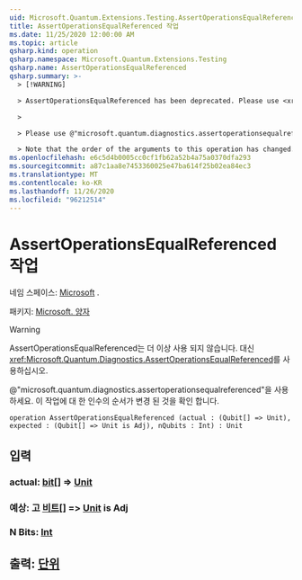 ```yaml
---
uid: Microsoft.Quantum.Extensions.Testing.AssertOperationsEqualReferenced
title: AssertOperationsEqualReferenced 작업
ms.date: 11/25/2020 12:00:00 AM
ms.topic: article
qsharp.kind: operation
qsharp.namespace: Microsoft.Quantum.Extensions.Testing
qsharp.name: AssertOperationsEqualReferenced
qsharp.summary: >-
  > [!WARNING]

  > AssertOperationsEqualReferenced has been deprecated. Please use <xref:Microsoft.Quantum.Diagnostics.AssertOperationsEqualReferenced> instead.

  >

  > Please use @"microsoft.quantum.diagnostics.assertoperationsequalreferenced".

  > Note that the order of the arguments to this operation has changed.
ms.openlocfilehash: e6c5d4b0005cc0cf1fb62a52b4a75a0370dfa293
ms.sourcegitcommit: a87c1aa8e7453360025e47ba614f25b02ea84ec3
ms.translationtype: MT
ms.contentlocale: ko-KR
ms.lasthandoff: 11/26/2020
ms.locfileid: "96212514"
---
```

# <a name="assertoperationsequalreferenced-operation"></a>AssertOperationsEqualReferenced 작업

네임 스페이스: [Microsoft](xref:Microsoft.Quantum.Extensions.Testing) .

패키지: [Microsoft. 양자](https://nuget.org/packages/Microsoft.Quantum.QSharp.Core)


> [!WARNING]
> AssertOperationsEqualReferenced는 더 이상 사용 되지 않습니다. 대신 <xref:Microsoft.Quantum.Diagnostics.AssertOperationsEqualReferenced>를 사용하십시오.
>
> @"microsoft.quantum.diagnostics.assertoperationsequalreferenced"을 사용하세요.
> 이 작업에 대 한 인수의 순서가 변경 된 것을 확인 합니다.



```qsharp
operation AssertOperationsEqualReferenced (actual : (Qubit[] => Unit), expected : (Qubit[] => Unit is Adj), nQubits : Int) : Unit
```


## <a name="input"></a>입력

### <a name="actual--qubit--unit"></a>actual: [bit](xref:microsoft.quantum.lang-ref.qubit)[] => [Unit](xref:microsoft.quantum.lang-ref.unit) 




### <a name="expected--qubit--unit--is-adj"></a>예상: 고 [비트](xref:microsoft.quantum.lang-ref.qubit)[] => [Unit](xref:microsoft.quantum.lang-ref.unit)  is Adj




### <a name="nqubits--int"></a>N Bits: [Int](xref:microsoft.quantum.lang-ref.int)





## <a name="output--unit"></a>출력: [단위](xref:microsoft.quantum.lang-ref.unit)

